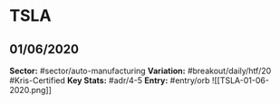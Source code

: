 # TSLA
## 01/06/2020
**Sector:** #sector/auto-manufacturing 
**Variation:** #breakout/daily/htf/20  #Kris-Certified 
**Key Stats:** #adr/4-5
**Entry:** #entry/orb 
![[TSLA-01-06-2020.png]]